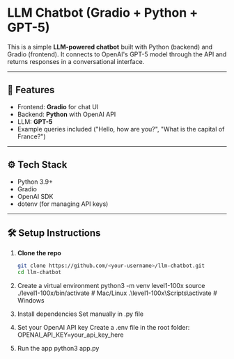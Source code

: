 # LLM Chatbot (Gradio + Python + GPT-5)

This is a simple **LLM-powered chatbot** built with Python (backend) and Gradio (frontend).
It connects to OpenAI's GPT-5 model through the API and returns responses in a conversational interface.

---

## 🚀 Features
- Frontend: **Gradio** for chat UI
- Backend: **Python** with OpenAI API
- LLM: **GPT-5**
- Example queries included ("Hello, how are you?", "What is the capital of France?")

---

## ⚙️ Tech Stack
- Python 3.9+
- Gradio
- OpenAI SDK
- dotenv (for managing API keys)

---

## 🛠️ Setup Instructions

1. **Clone the repo**
   ```bash
   git clone https://github.com/<your-username>/llm-chatbot.git
   cd llm-chatbot

2. Create a virtual environment
    python3 -m venv level1-100x
    source ./level1-100x/bin/activate   # Mac/Linux
    .\level1-100x\Scripts\activate      # Windows

3. Install dependencies
    Set manually in .py file

4. Set your OpenAI API key
    Create a .env file in the root folder:
    OPENAI_API_KEY=your_api_key_here

5. Run the app
    python3 app.py



